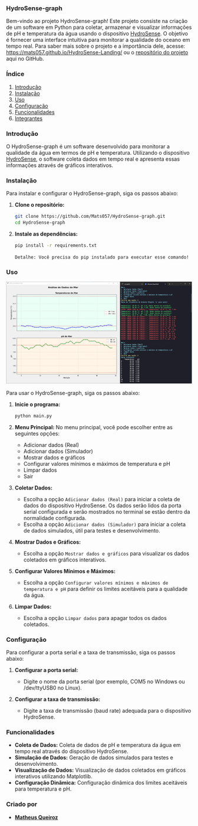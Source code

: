 ### HydroSense-graph

Bem-vindo ao projeto HydroSense-graph! Este projeto consiste na criação de um software em Python para coletar, armazenar e visualizar informações de pH e temperatura da água usando o dispositivo [HydroSense](https://github.com/Mats057/HydroSense). O objetivo é fornecer uma interface intuitiva para monitorar a qualidade do oceano em tempo real. Para saber mais sobre o projeto e a importância dele, acesse: https://mats057.github.io/HydroSense-Landing/ ou o [repositório do projeto](https://github.com/Mats057/HydroSense) aqui no GitHub.

### Índice

1. [Introdução](#introdução)
2. [Instalação](#instalação)
3. [Uso](#uso)
4. [Configuração](#configuração)
5. [Funcionalidades](#funcionalidades)
6. [Integrantes](#integrantes)

### Introdução

O HydroSense-graph é um software desenvolvido para monitorar a qualidade da água em termos de pH e temperatura. Utilizando o dispositivo [HydroSense](https://mats057.github.io/HydroSense-Landing/), o software coleta dados em tempo real e apresenta essas informações através de gráficos interativos.

### Instalação

Para instalar e configurar o HydroSense-graph, siga os passos abaixo:

1. **Clone o repositório:**
    ```bash
    git clone https://github.com/Mats057/HydroSense-graph.git
    cd HydroSense-graph
    ```

2. **Instale as dependências:**
    ```bash
    pip install -r requirements.txt
    ```
    `Detalhe: Você precisa do pip instalado para executar esse comando!`

### Uso

<img src= "./hydroSense-graph.jpg" alt="Imagem do funcionamento">

Para usar o HydroSense-graph, siga os passos abaixo:

1. **Inicie o programa:**
    ```bash
    python main.py
    ```

2. **Menu Principal:**
    No menu principal, você pode escolher entre as seguintes opções:
    - Adicionar dados (Real)
    - Adicionar dados (Simulador)
    - Mostrar dados e gráficos
    - Configurar valores mínimos e máximos de temperatura e pH
    - Limpar dados
    - Sair

3. **Coletar Dados:**
    - Escolha a opção `Adicionar dados (Real)` para iniciar a coleta de dados do dispositivo HydroSense. Os dados serão lidos da porta serial configurada e serão mostrados no terminal se estão dentro da normalidade configurada.
    - Escolha a opção `Adicionar dados (Simulador)` para iniciar a coleta de dados simulados, útil para testes e desenvolvimento.

4. **Mostrar Dados e Gráficos:**
    - Escolha a opção `Mostrar dados e gráficos` para visualizar os dados coletados em gráficos interativos.

5. **Configurar Valores Mínimos e Máximos:**
    - Escolha a opção `Configurar valores mínimos e máximos de temperatura e pH` para definir os limites aceitáveis para a qualidade da água.

6. **Limpar Dados:**
    - Escolha a opção `Limpar dados` para apagar todos os dados coletados.

### Configuração

Para configurar a porta serial e a taxa de transmissão, siga os passos abaixo:

1. **Configurar a porta serial:**
    - Digite o nome da porta serial (por exemplo, COM5 no Windows ou /dev/ttyUSB0 no Linux).

2. **Configurar a taxa de transmissão:**
    - Digite a taxa de transmissão (baud rate) adequada para o dispositivo HydroSense.

### Funcionalidades

- **Coleta de Dados:** Coleta de dados de pH e temperatura da água em tempo real através do dispositivo HydroSense.
- **Simulação de Dados:** Geração de dados simulados para testes e desenvolvimento.
- **Visualização de Dados:** Visualização de dados coletados em gráficos interativos utilizando Matplotlib.
- **Configuração Dinâmica:** Configuração dinâmica dos limites aceitáveis para temperatura e pH.

### Criado por

- [**Matheus Queiroz**](https://www.linkedin.com/in/matheus-zanutin/)

